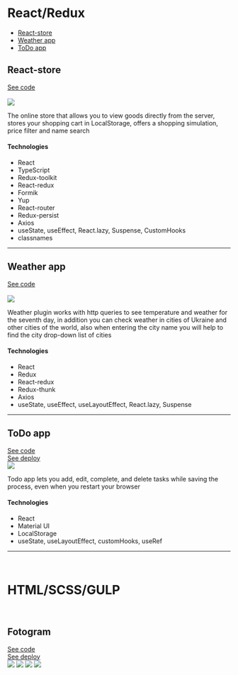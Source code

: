 <h1>React/Redux</h1>

<ul>
<li><a href="https://github.com/GalleryLife/MyPortfolio/tree/main/react-store">React-store</a></li>
<li><a href="https://github.com/GalleryLife/MyPortfolio/tree/main/weather-app">Weather app</a></li>
<li><a href="https://github.com/GalleryLife/MyPortfolio/tree/main/todo-app">ToDo app</a></li>
</ul>

<h2>React-store</h2>
<a href="https://github.com/GalleryLife/MyPortfolio/tree/main/react-store">See code</a><br>
<br>
<img src="https://user-images.githubusercontent.com/61874265/187076824-0fa3a88e-00a5-482a-9c79-bbeec9d37e2c.png"/>
<p>The online store that allows you to view goods directly from the server, stores your shopping cart in LocalStorage, offers a shopping simulation, price filter and name search</p>
<h4>Technologies</h4>
<ul>
<li>React</li>
<li>TypeScript</li>
<li>Redux-toolkit</li>
<li>React-redux</li>
<li>Formik</li>
<li>Yup</li>
<li>React-router</li>
<li>Redux-persist</li>
<li>Axios</li>
<li>useState, useEffect, React.lazy, Suspense, CustomHooks</li>
<li>classnames</li>
</ul>  
<hr>

<h2>Weather app</h2>
<a href="https://github.com/GalleryLife/MyPortfolio/tree/main/weather-app">See code</a><br>
<br>
<img src="https://user-images.githubusercontent.com/61874265/185786702-fc3580b7-2380-41d9-a999-118a40c3925d.png"/>
<p>Weather plugin works with http queries to see temperature and weather for the seventh day, in addition you can check weather in cities of Ukraine and other cities of the world, also when entering the city name you will help to find the city drop-down list of cities</p>
<h4>Technologies</h4>
<ul>
<li>React</li>
<li>Redux</li>
<li>React-redux</li>
<li>Redux-thunk</li>
<li>Axios</li>
<li>useState, useEffect, useLayoutEffect, React.lazy, Suspense</li>
</ul>  
<hr>

<h2>ToDo app</h2>
<a href="https://github.com/GalleryLife/MyPortfolio/tree/main/weather-app">See code</a><br>
<a href="https://todo-beta-sage.vercel.app">See deploy</a>
<br>
<img src="https://user-images.githubusercontent.com/61874265/185787288-fa99d7ac-f0da-4864-8523-a510b1f835a6.png"/>
<p>Todo app lets you add, edit, complete, and delete tasks while saving the process, even when you restart your browser</p>
<h4>Technologies</h4>
<ul>
<li>React</li>
<li>Material UI</li>
<li>LocalStorage</li>
<li>useState, useLayoutEffect, customHooks, useRef</li>
</ul>  
<hr>
</br>
<h1>HTML/SCSS/GULP</h1>
</br>
<h2>Fotogram</h2>
<a href="https://github.com/GalleryLife/MyPortfolio/tree/main/weather-app">See code</a></br>
<a href="https://fotogram-two.vercel.app">See deploy</a>
<br>
<img src="https://user-images.githubusercontent.com/61874265/187077237-57a23a26-3c3d-418f-b9e6-3dfe51def32a.png"/>
<img src="https://user-images.githubusercontent.com/61874265/187077274-29f425b9-15f4-4572-bfd6-e37c3984fb21.png"/>
<img src="https://user-images.githubusercontent.com/61874265/187077298-5da21643-a8c2-4f9d-b01f-c0dbc05b2333.png"/>
<img src="https://user-images.githubusercontent.com/61874265/187077317-5198b406-b5af-477b-9a17-535ae8f1f018.png"/>

